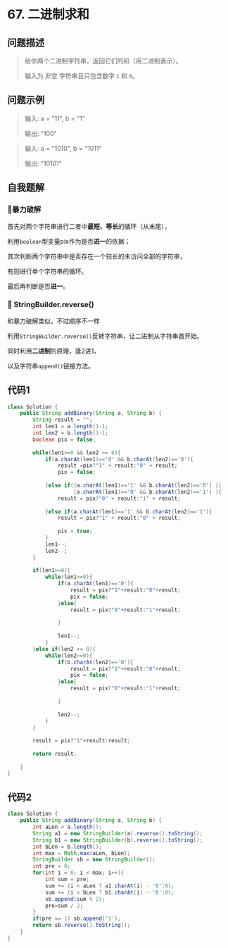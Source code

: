 # 67. 二进制求和
问题描述
----
> 给你两个二进制字符串，返回它们的和（用二进制表示）。
>
> 输入为 非空 字符串且只包含数字 `1` 和 `0`。


问题示例
----
> 输入: a = "11", b = "1"
>
> 输出: "100"

> 输入: a = "1010", b = "1011"
>
> 输出: "10101"

自我题解
----
### 🦄暴力破解

首先对两个字符串进行二者中**最短、等长**的循环（从末尾），

利用`boolean`型变量pix作为是否**进一**的依据；

其次判断两个字符串中是否存在一个较长的未访问全部的字符串，

有则进行单个字符串的循环。

最后再判断是否**进一**。

### 🧚‍ StringBuilder.reverse() 
和暴力破解类似，不过顺序不一样

利用`StringBuilder.reverse()`反转字符串，让二进制从字符串首开始。

同时利用**二进制**的原理，逢2进1。

以及字符串`append()`链接方法。


代码1
----
```java
class Solution {
    public String addBinary(String a, String b) {
        String result = "";
        int len1 = a.length()-1;
        int len2 = b.length()-1;
        boolean pix = false;
        
        while(len1>=0 && len2 >= 0){
            if(a.charAt(len1)=='0' && b.charAt(len2)=='0'){
                result =pix?"1" + result:"0" + result;
                pix = false;
  
            }else if((a.charAt(len1)=='1' && b.charAt(len2)=='0') || 
                     (a.charAt(len1)=='0' && b.charAt(len2)=='1') ){
                result = pix?"0" + result:"1" + result;
                
            }else if(a.charAt(len1)=='1' && b.charAt(len2)=='1'){
                result = pix?"1" + result:"0" + result;
        
                pix = true;
            }
            len1--;
            len2--;
        }
        
        if(len1>=0){
            while(len1>=0){
                if(a.charAt(len1)=='0'){
                    result = pix?"1"+result:"0"+result;
                    pix = false;
                }else{
                    result = pix?"0"+result:"1"+result;
                    
                }
                
                len1--;
            }
        }else if(len2 >= 0){
            while(len2>=0){
                if(b.charAt(len2)=='0'){
                    result = pix?"1"+result:"0"+result;
                    pix = false;
                }else{
                    result = pix?"0"+result:"1"+result;
                   
                }
                
                len2--;
            }
        }
        
        result = pix?"1"+result:result;
        
        return result;
        
    }
}
```

代码2
----
```java
class Solution {
    public String addBinary(String a, String b) {
        int aLen = a.length();
        String a1 = new StringBuilder(a).reverse().toString();
        String b1 = new StringBuilder(b).reverse().toString();
        int bLen = b.length();
        int max = Math.max(aLen, bLen);
        StringBuilder sb = new StringBuilder();
        int pre = 0;
        for(int i = 0; i < max; i++){
            int sum = pre;
            sum += (i < aLen ? a1.charAt(i) - '0':0);
            sum += (i < bLen ? b1.charAt(i) - '0':0);
            sb.append(sum % 2);
            pre=sum / 2;
        }
        if(pre == 1) sb.append('1');
        return sb.reverse().toString();
    }
}
```
